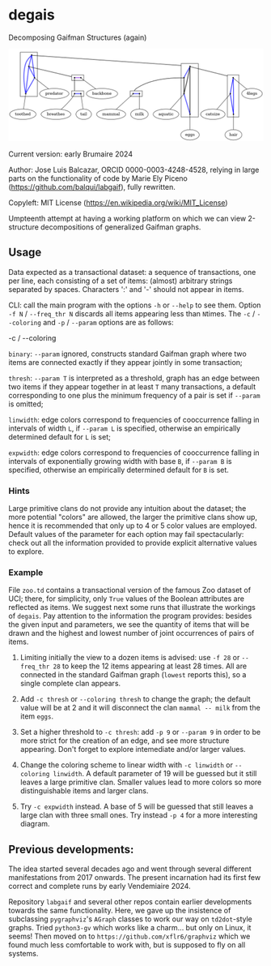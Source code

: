 # degais
Decomposing Gaifman Structures (again)

![Zoo dataset, freq thr 28, exp 4](zoo_28_exp_4.png)

<!--- 
Must develop further the usage description 
and add the ident coloring and the complete option
--->

Current version: early Brumaire 2024

Author: Jose Luis Balcazar, ORCID 0000-0003-4248-4528,
relying in large parts on the functionality of code by 
Marie Ely Piceno (https://github.com/balqui/labgaif),
fully rewritten.

Copyleft: MIT License (https://en.wikipedia.org/wiki/MIT_License)

Umpteenth attempt at having a working platform on which 
we can view 2-structure decompositions of generalized 
Gaifman graphs.

## Usage

Data expected as a transactional dataset: a sequence of
transactions, one per line, each consisting of a set of items:
(almost) arbitrary strings separated by spaces. Characters ':' 
and '-' should not appear in items.

CLI: call the main program with the options `-h` or `--help`
to see them. Option `-f N` / `--freq_thr N` discards all 
items appearing less than `N`times. The `-c` / `--coloring` 
and `-p` / `--param` options are as follows:

-c / --coloring

`binary`: `--param` ignored, constructs standard Gaifman graph where
two items are connected exactly if they appear jointly in some
transaction;

`thresh`: `--param T` is interpreted as a threshold, graph has an edge
between two items if they appear together in at least `T` many 
transactions, a default corresponding to one plus the minimum frequency 
of a pair is set if `--param` is omitted;

`linwidth`: edge colors correspond to frequencies of cooccurrence 
falling in intervals of width `L`, if `--param L` is specified, 
otherwise an empirically determined default for `L` is set;

`expwidth`: edge colors correspond to frequencies of cooccurrence 
falling in intervals of exponentially growing width with base `B`, 
if `--param B` is specified, otherwise an empirically determined 
default for `B` is set.
 
### Hints

Large primitive clans do not provide any intuition about the dataset;
the more potential "colors" are allowed, the larger the primitive
clans show up, hence it is recommended that only up to 4 or 5 color
values are employed. Default values of the parameter for each option 
may fail spectacularly: check out all the information provided to 
provide explicit alternative values to explore.

### Example

File `zoo.td` contains a transactional version of the famous Zoo
dataset of UCI; there, for simplicity, only `True` values of the 
Boolean attributes are reflected as items. We suggest next some 
runs that illustrate the workings of `degais`. Pay attention to
the information the program provides: besides the given input and
parameters, we see the quantity of items that will be drawn and 
the highest and lowest number of joint occurrences of pairs of items.

1. Limiting initially the view to a dozen items is advised: use `-f 28`
or `--freq_thr 28` to keep the 12 items appearing at least 28 times. 
All are connected in the standard Gaifman graph (`lowest` reports 
this), so a single complete clan appears.

2. Add `-c thresh` or `--coloring thresh` to change the graph;
the default value will be at 2 and it will disconnect the clan 
`mammal -- milk` from the item `eggs`.

3. Set a higher threshold to `-c thresh`: add `-p 9` or `--param 9`
in order to be more strict for the creation of an edge, and see
more structure appearing. Don't forget to explore intemediate and/or
larger values.

4. Change the coloring scheme to linear width with `-c linwidth` 
or `--coloring linwidth`. A default parameter of 19 will be guessed
but it still leaves a large primitive clan. Smaller values lead to
more colors so more distinguishable items and larger clans.

5. Try `-c expwidth` instead. A base of 5 will be guessed that still
leaves a large clan with three small ones. Try instead `-p 4` for a
more interesting diagram.

## Previous developments:

The idea started several decades ago and went through several
different manifestations from 2017 onwards. The present 
incarnation had its first few correct and complete runs
by early Vendemiaire 2024.

Repository `labgaif` and several other repos contain earlier 
developments towards the same functionality. Here, we gave up 
the insistence of subclassing `pygraphviz`'s `AGraph` classes 
to work our way on `td2dot`-style graphs. Tried `python3-gv`
which works like a charm... but only on Linux, it seems! 
Then moved on to `https://github.com/xflr6/graphviz` which
we found much less comfortable to work with, but is supposed 
to fly on all systems.
